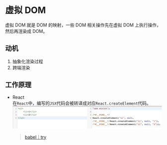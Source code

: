 # 虚拟 DOM

虚拟 DOM 就是 DOM 的映射，一些 DOM 相关操作先在虚拟 DOM 上执行操作，然后再渲染成 DOM。

## 动机

1. 抽象化渲染过程
2. 跨端渲染

## 工作原理
- React    
  在`React`中，编写的`JSX`代码会被转译成对应`React.createElement`代码。
  ![jsx](./jsx.jpeg)
  > [babel｜try](https://babeljs.io/repl)
